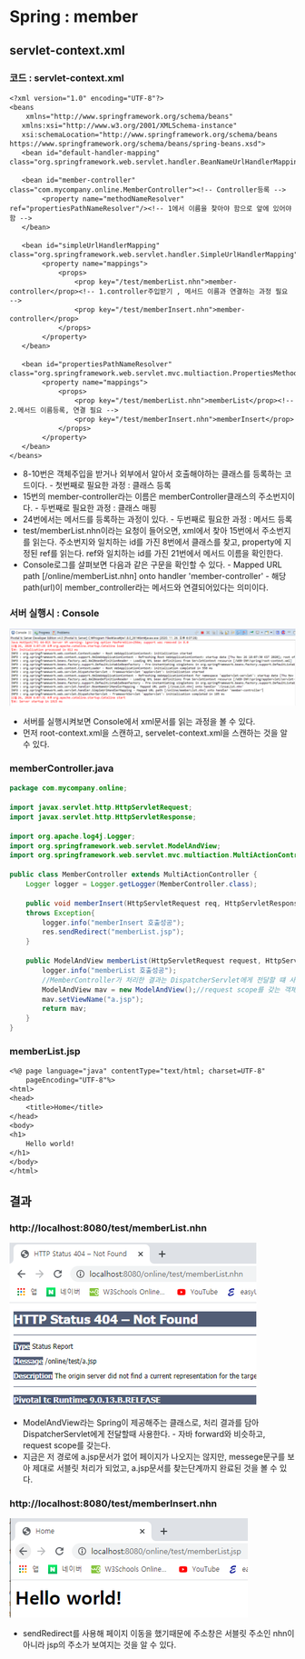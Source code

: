 # Spring : member

## servlet-context.xml

### 코드 : servlet-context.xml

```markup
<?xml version="1.0" encoding="UTF-8"?>
<beans 
    xmlns="http://www.springframework.org/schema/beans"
   xmlns:xsi="http://www.w3.org/2001/XMLSchema-instance"
   xsi:schemaLocation="http://www.springframework.org/schema/beans https://www.springframework.org/schema/beans/spring-beans.xsd">
   <bean id="default-handler-mapping" class="org.springframework.web.servlet.handler.BeanNameUrlHandlerMapping"/>
   
   <bean id="member-controller" class="com.mycompany.online.MemberController"><!-- Controller등록 -->
   		<property name="methodNameResolver" ref="propertiesPathNameResolver"/><!-- 1에서 이름을 찾아야 함으로 앞에 있어야함 -->
   </bean>
   
   <bean id="simpleUrlHandlerMapping" class="org.springframework.web.servlet.handler.SimpleUrlHandlerMapping">
   		<property name="mappings">
   			<props>
   				<prop key="/test/memberList.nhn">member-controller</prop><!-- 1.controller주입받기 , 메서드 이름과 연결하는 과정 필요 -->
   				<prop key="/test/memberInsert.nhn">member-controller</prop>
   			</props>
   		</property>
   </bean>
   
   <bean id="propertiesPathNameResolver" class="org.springframework.web.servlet.mvc.multiaction.PropertiesMethodNameResolver">
   		<property name="mappings">
   			<props>
   				<prop key="/test/memberList.nhn">memberList</prop><!-- 2.메서드 이름등록, 연결 필요 -->
   				<prop key="/test/memberInsert.nhn">memberInsert</prop>
   			</props>
   		</property>
   </bean>
</beans>
```

* 8-10번은 객체주입을 받거나 외부에서 알아서 호출해야하는 클래스를 등록하는 코드이다. - 첫번째로 필요한 과정 : 클래스 등록
* 15번의 member-controller라는 이름은 memberController클래스의 주소번지이다. - 두번째로 필요한 과정 : 클래스 매핑
* 24번에서는 메서드를 등록하는 과정이 있다. - 두번째로 필요한 과정 : 메서드 등록
* test/memberList.nhn이라는 요청이 들어오면, xml에서 찾아 15번에서 주소번지를 읽는다. 주소번지와 일치하는 id를 가진 8번에서 클래스를 찾고, property에 지정된 ref를 읽는다. ref와 일치하는 id를 가진 21번에서 메서드 이름을 확인한다.
* Console로그를 살펴보면 다음과 같은 구문을 확인할 수 있다. - Mapped URL path \[/online/memberList.nhn\] onto handler 'member-controller' - 해당 path\(url\)이 member\_controller라는 메서드와 연결되어있다는 의미이다.

### 서버 실행시 : Console

![](../../../.gitbook/assets/3%20%2846%29.png)

* 서버를 실행시켜보면 Console에서 xml문서를 읽는 과정을 볼 수 있다.
* 먼저 root-context.xml을 스캔하고, servelet-context.xml을 스캔하는 것을 알 수 있다.

### memberController.java

```java
package com.mycompany.online;

import javax.servlet.http.HttpServletRequest;
import javax.servlet.http.HttpServletResponse;

import org.apache.log4j.Logger;
import org.springframework.web.servlet.ModelAndView;
import org.springframework.web.servlet.mvc.multiaction.MultiActionController;

public class MemberController extends MultiActionController {
	Logger logger = Logger.getLogger(MemberController.class);
	
	public void memberInsert(HttpServletRequest req, HttpServletResponse res)
	throws Exception{
		logger.info("memberInsert 호출성공");
		res.sendRedirect("memberList.jsp");
	}
	
	public ModelAndView memberList(HttpServletRequest request, HttpServletResponse response) {
		logger.info("memberList 호출성공");
		//MemberController가 처리한 결과는 DispatcherServlet에게 전달할 떄 사용하는 클래스
		ModelAndView mav = new ModelAndView();//request scope를 갖는 객체, 자바 forward와 비슷한 역할
		mav.setViewName("a.jsp");
		return mav;
	}
}
```

### memberList.jsp

```markup
<%@ page language="java" contentType="text/html; charset=UTF-8"
    pageEncoding="UTF-8"%>
<html>
<head>
	<title>Home</title>
</head>
<body>
<h1>
	Hello world!  
</h1>
</body>
</html>
```

## 결과

### http://localhost:8080/test/memberList.nhn

![](../../../.gitbook/assets/2%20%2859%29.png)

* ModelAndView라는 Spring이 제공해주는 클래스로, 처리 결과를 담아 DispatcherServlet에게 전달할때 사용한다.  - 자바 forward와 비슷하고, request scope를 갖는다.
* 지금은 저 경로에 a.jsp문서가 없어 페이지가 나오지는 않지만, messege문구를 보아 제대로 서블릿 처리가 되었고, a.jsp문서를 찾는단계까지 완료된 것을 볼 수 있다.

### http://localhost:8080/test/memberInsert.nhn

![](../../../.gitbook/assets/1%20%2877%29.png)

* sendRedirect를 사용해 페이지 이동을 했기때문에 주소창은 서블릿 주소인 nhn이 아니라 jsp의 주소가 보여지는 것을 알 수 있다.

